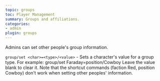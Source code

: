 ```yaml
---
topic: groups
toc: Player Management
summary: Groups and affiliations.
categories:
- admin
plugin: groups
---
```

Admins can set other people's group information.

`group/set <char>=<type>/<value>` - Sets a character's value for a group type.
        For example:  group/set Faraday=position/Cowboy
        Leave the value blank to clear it.
      Note that the shortcut commands (faction Red, position Cowboy) don't work when setting other peoples' information.

